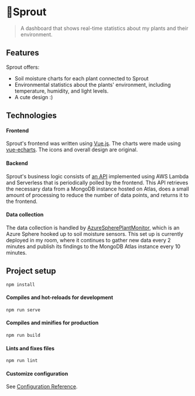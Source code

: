 # 🌱Sprout
> A dashboard that shows real-time statistics about my plants and their environment.

## Features
Sprout offers:
- Soil moisture charts for each plant connected to Sprout
- Environmental statistics about the plants' environment, including temperature, humidity, and light levels.
- A cute design :)

## Technologies

#### Frontend
Sprout's frontend was written using [Vue.js](https://vuejs.org/). The charts were made using [vue-echarts](https://github.com/ecomfe/vue-echarts). The icons and overall design are original.

#### Backend
Sprout's business logic consists of [an API](https://github.com/mirrorkeydev/SproutServerless) implemented using AWS Lambda and Serverless that is periodically polled by the frontend. This API retrieves the necessary data from a MongoDB instance hosted on Atlas, does a small amount of processing to reduce the number of data points, and returns it to the frontend.

#### Data collection
The data collection is handled by [AzureSpherePlantMonitor](https://github.com/prototypicalpro/AzureSpherePlantMonitor), which is an Azure Sphere hooked up to soil moisture sensors. This set up is currently deployed in my room, where it continues to gather new data every 2 minutes and publish its findings to the MongoDB Atlas instance every 10 minutes.

## Project setup
```
npm install
```

#### Compiles and hot-reloads for development
```
npm run serve
```

#### Compiles and minifies for production
```
npm run build
```

#### Lints and fixes files
```
npm run lint
```

#### Customize configuration
See [Configuration Reference](https://cli.vuejs.org/config/).

